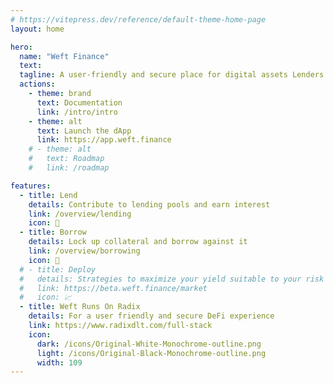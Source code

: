 ```yaml
---
# https://vitepress.dev/reference/default-theme-home-page
layout: home

hero:
  name: "Weft Finance"
  text: 
  tagline: A user-friendly and secure place for digital assets Lenders and Borrowers
  actions:
    - theme: brand
      text: Documentation
      link: /intro/intro
    - theme: alt
      text: Launch the dApp
      link: https://app.weft.finance
    # - theme: alt
    #   text: Roadmap
    #   link: /roadmap

features:
  - title: Lend
    details: Contribute to lending pools and earn interest
    link: /overview/lending
    icon: 💸
  - title: Borrow
    details: Lock up collateral and borrow against it
    link: /overview/borrowing
    icon: 🤝
  # - title: Deploy
  #   details: Strategies to maximize your yield suitable to your risk profile
  #   link: https://beta.weft.finance/market
  #   icon: 📈
  - title: Weft Runs On Radix
    details: For a user friendly and secure DeFi experience
    link: https://www.radixdlt.com/full-stack
    icon: 
      dark: /icons/Original-White-Monochrome-outline.png
      light: /icons/Original-Black-Monochrome-outline.png
      width: 109
---
```


